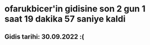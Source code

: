 # ofarukbicer'in gidisine son 2 gun 1 saat 19 dakika 57 saniye kaldi

## Gidis tarihi: 30.09.2022 :(